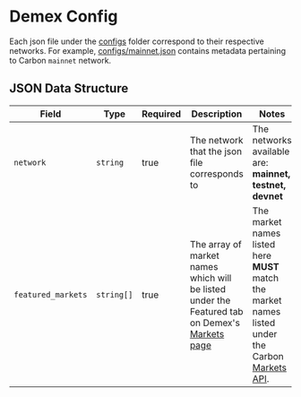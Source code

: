 # Demex Config

Each json file under the [configs](../../configs) folder correspond to their respective networks. For example, [configs/mainnet.json](../../configs/mainnet.json) contains metadata pertaining to Carbon `mainnet` network.

## JSON Data Structure
|Field   |Type   |Required  |Description  |Notes   |
|---|---|---|---|---|
|`network`   |`string`   |true   |The network that the json file corresponds to  |The networks available are: **mainnet, testnet, devnet** |
|`featured_markets`   |`string[]`   |true   |The array of market names which will be listed under the Featured tab on Demex's [Markets page](https://app.dem.exchange/markets)  |The market names listed here **MUST** match the market names listed under the Carbon [Markets API](https://api.carbon.network/carbon/market/v1/markets?pagination.limit=10000). |